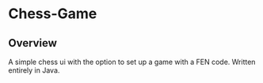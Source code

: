 # Chess-Game
## Overview
A simple chess ui with the option to set up a game with a FEN code. Written entirely in Java.